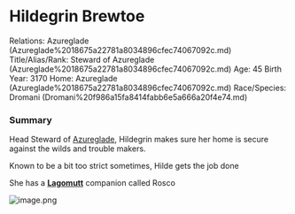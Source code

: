 # Hildegrin Brewtoe

Relations: Azureglade (Azureglade%2018675a22781a8034896cfec74067092c.md) 
Title/Alias/Rank: Steward of Azureglade (Azureglade%2018675a22781a8034896cfec74067092c.md) 
Age: 45
Birth Year: 3170
Home: Azureglade (Azureglade%2018675a22781a8034896cfec74067092c.md) 
Race/Species: Dromani (Dromani%20f986a15fa8414fabb6e5a666a20f4e74.md)

### Summary

Head Steward of [Azureglade](Azureglade%2018675a22781a8034896cfec74067092c.md), Hildegrin makes sure her home is secure against the wilds and trouble makers.

Known to be a bit too strict sometimes, Hilde gets the job done

She has a [**Lagomutt**](Lagomutt%201b075a22781a8083a390c20a222196b3.md) companion called Rosco

![image.png](image%2082.png)